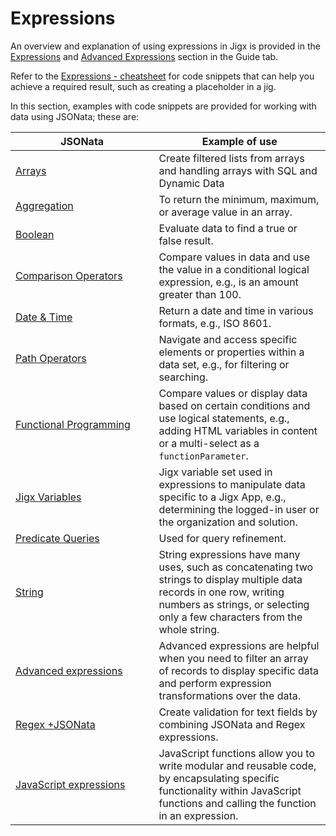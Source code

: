 # Expressions

An overview and explanation of using expressions in Jigx is provided in the [Expressions](https://docs.jigx.com/expressions) and [Advanced Expressions](https://docs.jigx.com/expressions#CEdVY) section in the Guide tab.

Refer to the [Expressions - cheatsheet](https://docs.jigx.com/expressions-cheatsheet) for code snippets that can help you achieve a required result, such as creating a placeholder in a jig.

In this section, examples with code snippets are provided for working with data using JSONata; these are:

<table><thead><tr><th width="213.41015625">JSONata</th><th>Example of use</th></tr></thead><tbody><tr><td><a href="Arrays.md">Arrays</a></td><td>Create filtered lists from arrays and handling arrays with SQL and Dynamic Data</td></tr><tr><td><a href="Aggregation.md">Aggregation</a></td><td>To return the minimum, maximum, or average value in an array.</td></tr><tr><td><a href="Boolean.md">Boolean</a></td><td>Evaluate data to find a true or false result.</td></tr><tr><td><a href="Comparison Operators.md">Comparison Operators</a></td><td>Compare values in data and use the value in a conditional logical expression, e.g., is an amount greater than 100.</td></tr><tr><td><a href="Date _ Time.md">Date &#x26; Time</a></td><td>Return a date and time in various formats, e.g., ISO 8601.</td></tr><tr><td><a href="Path Operators.md">Path Operators</a></td><td>Navigate and access specific elements or properties within a data set, e.g., for filtering or searching.</td></tr><tr><td><a href="Functional Programming.md">Functional Programming</a></td><td>Compare values or display data based on certain conditions and use logical statements, e.g., adding HTML variables in content or a multi-select as a <code>functionParameter</code>.</td></tr><tr><td><a href="Jigx Variables.md">Jigx Variables</a></td><td>Jigx variable set used in expressions to manipulate data specific to a Jigx App, e.g., determining the logged-in user or the organization and solution.</td></tr><tr><td><a href="Predicate Queries.md">Predicate Queries</a></td><td>Used for query refinement.</td></tr><tr><td><a href="String.md">String</a></td><td>String expressions have many uses, such as concatenating two strings to display multiple data records in one row, writing numbers as strings, or selecting only a few characters from the whole string.</td></tr><tr><td><a href="Advanced expressions.md">Advanced expressions</a></td><td>Advanced expressions are helpful when you need to filter an array of records to display specific data and perform expression transformations over the data.</td></tr><tr><td><a href="Regex expressions.md">Regex +JSONata</a></td><td>Create validation for text fields by combining JSONata and Regex expressions.</td></tr><tr><td><a href="https://docs.jigx.com/examples/javascript-expressions">JavaScript expressions</a></td><td>JavaScript functions allow you to write modular and reusable code, by encapsulating specific functionality within JavaScript functions and calling the function in an expression.</td></tr></tbody></table>
